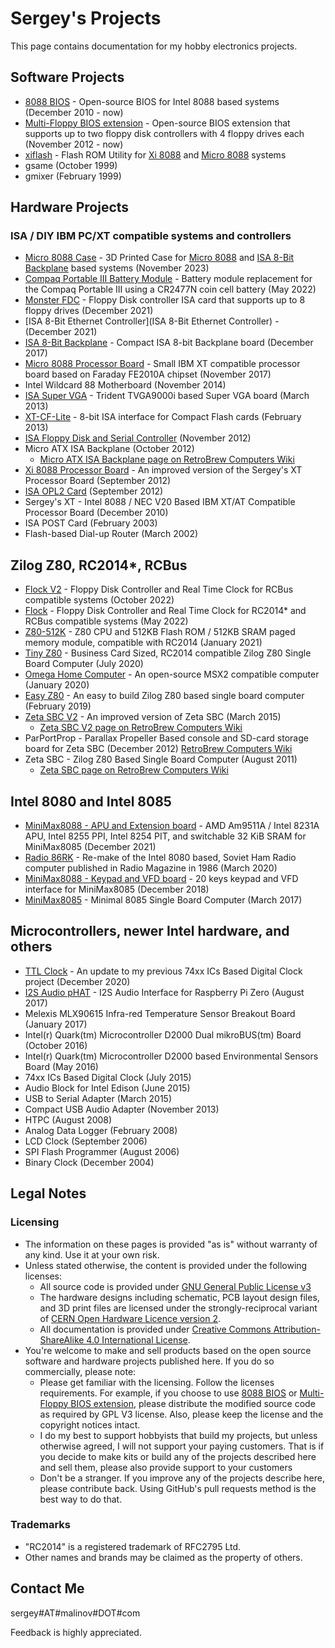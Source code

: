 # Sergey's Projects

This page contains documentation for my hobby electronics projects.

## Software Projects

* [8088 BIOS](https://github.com/skiselev/8088_bios) - Open-source BIOS for Intel 8088 based systems (December 2010 - now)
* [Multi-Floppy BIOS extension](https://github.com/skiselev/floppy_bios) - Open-source BIOS extension that supports up to two floppy disk controllers with 4 floppy drives each (November 2012 - now)
* [xiflash](https://github.com/skiselev/xiflash) - Flash ROM Utility for [Xi 8088](https://github.com/skiselev/xi_8088) and [Micro 8088](https://github.com/skiselev/micro_8088) systems
* gsame (October 1999)
* gmixer (February 1999)

## Hardware Projects

### ISA / DIY IBM PC/XT compatible systems and controllers

* [Micro 8088 Case](https://github.com/skiselev/micro_8088_case) - 3D Printed Case for [Micro 8088](https://github.com/skiselev/micro_8088) and [ISA 8-Bit Backplane](https://github.com/skiselev/isa8_backplane) based systems (November 2023)
* [Compaq Portable III Battery Module](https://github.com/skiselev/compaq-portable-iii-battery) - Battery module replacement for the Compaq Portable III using a CR2477N coin cell battery (May 2022)
* [Monster FDC](https://github.com/skiselev/monster-fdc) - Floppy Disk controller ISA card that supports up to 8 floppy drives (December 2021)
* [ISA 8-Bit Ethernet Controller](ISA 8-Bit Ethernet Controller) - (December 2021)
* [ISA 8-Bit Backplane](https://github.com/skiselev/isa8_backplane) - Compact ISA 8-bit Backplane board (December 2017)
* [Micro 8088 Processor Board](https://github.com/skiselev/micro_8088) - Small IBM XT compatible processor board based on Faraday FE2010A chipset (November 2017)
* Intel Wildcard 88 Motherboard (November 2014)
* [ISA Super VGA](https://github.com/skiselev/isa-super-vga) - Trident TVGA9000i based Super VGA board (March 2013)
* [XT-CF-Lite](https://github.com/skiselev/xt-cf-lite-v4) - 8-bit ISA interface for Compact Flash cards (February 2013)
* [ISA Floppy Disk and Serial Controller](https://github.com/skiselev/isa-fdc) (November 2012)
* Micro ATX ISA Backplane (October 2012)
  * [Micro ATX ISA Backplane page on RetroBrew Computers Wiki](https://www.retrobrewcomputers.org/doku.php?id=boards:isa:isa-backplane:start)
* [Xi 8088 Processor Board](https://github.com/skiselev/xi_8088) - An improved version of the Sergey's XT Processor Board (September 2012)
* [ISA OPL2 Card](https://github.com/skiselev/isa-opl2) (September 2012)
* Sergey's XT - Intel 8088 / NEC V20 Based IBM XT/AT Compatible Processor Board (December 2010)
* ISA POST Card (February 2003)
* Flash-based Dial-up Router (March 2002)

## Zilog Z80, RC2014*, RCBus

* [Flock V2](https://github.com/skiselev/flock-v2) - Floppy Disk Controller and Real Time Clock for RCBus compatible systems (October 2022)
* [Flock](https://github.com/skiselev/flock) - Floppy Disk Controller and Real Time Clock for RC2014* and RCBus compatible systems (May 2022)
* [Z80-512K](https://github.com/skiselev/Z80-512K) - Z80 CPU and 512KB Flash ROM / 512KB SRAM paged memory module, compatible with RC2014 (January 2021)
* [Tiny Z80](https://github.com/skiselev/tiny_z80) - Business Card Sized, RC2014 compatible Zilog Z80 Single Board Computer (July 2020)
* [Omega Home Computer](https://github.com/skiselev/omega) - An open-source MSX2 compatible computer (January 2020)
* [Easy Z80](https://github.com/skiselev/easy_z80) - An easy to build Zilog Z80 based single board computer (February 2019)
* [Zeta SBC V2](https://github.com/skiselev/zeta_sbc) - An improved version of Zeta SBC (March 2015)
  * [Zeta SBC V2 page on RetroBrew Computers Wiki](https://www.retrobrewcomputers.org/doku.php?id=boards:sbc:zetav2:start)
* ParPortProp - Parallax Propeller Based console and SD-card storage board for Zeta SBC (December 2012) [RetroBrew Computers Wiki](https://www.retrobrewcomputers.org/doku.php?id=boards:other:parportprop:start)
* Zeta SBC - Zilog Z80 Based Single Board Computer (August 2011)
  * [Zeta SBC page on RetroBrew Computers Wiki](https://www.retrobrewcomputers.org/doku.php?id=boards:sbc:zeta:start)

## Intel 8080 and Intel 8085

* [MiniMax8088 - APU and Extension board](https://github.com/skiselev/minimax8085-apu-ext) - AMD Am9511A / Intel 8231A APU, Intel 8255 PPI, Intel 8254 PIT, and switchable 32 KiB SRAM for MiniMax8085 (December 2021)
* [Radio 86RK](https://github.com/skiselev/radio-86rk) - Re-make of the Intel 8080 based, Soviet Ham Radio computer published in Radio Magazine in 1986 (March 2020)
* [MiniMax8088 - Keypad and VFD board](https://github.com/skiselev/minimax8085-keypad-vfd) - 20 keys keypad and VFD interface for MiniMax8085 (December 2018)
* [MiniMax8085](https://github.com/skiselev/minimax8085) - Minimal 8085 Single Board Computer (March 2017)

## Microcontrollers, newer Intel hardware, and others

* [TTL Clock](https://github.com/skiselev/ttl-clock) - An update to my previous 74xx ICs Based Digital Clock project (December 2020)
* [I2S Audio pHAT](https://github.com/skiselev/i2s_audio_phat) - I2S Audio Interface for Raspberry Pi Zero (August 2017)
* Melexis MLX90615 Infra-red Temperature Sensor Breakout Board (January 2017)
* Intel(r) Quark(tm) Microcontroller D2000 Dual mikroBUS(tm) Board (October 2016)
* Intel(r) Quark(tm) Microcontroller D2000 based Environmental Sensors Board (May 2016)
* 74xx ICs Based Digital Clock (July 2015)
* Audio Block for Intel Edison (June 2015)
* USB to Serial Adapter (March 2015)
* Compact USB Audio Adapter (November 2013)
* HTPC (August 2008)
* Analog Data Logger (February 2008)
* LCD Clock (September 2006)
* SPI Flash Programmer (August 2006)
* Binary Clock (December 2004)

## Legal Notes

### Licensing

* The information on these pages is provided "as is" without warranty of any kind. Use it at your own risk.
* Unless stated otherwise, the content is provided under the following licenses:
  * All source code is provided under [GNU General Public License v3](license-gpl-3.0.txt)
  * The hardware designs including schematic, PCB layout design files, and 3D print files are licensed under the strongly-reciprocal variant of [CERN Open Hardware Licence version 2](license-cern_ohl_s_v2.txt).
  * All documentation is provided under [Creative Commons Attribution-ShareAlike 4.0 International License](license-cc-by-sa-4.0.txt).
* You're welcome to make and sell products based on the open source software and hardware projects published here. If you do so commercially, please note:
  * Please get familiar with the licensing. Follow the licenses requirements. For example, if you choose to use [8088 BIOS](https://github.com/skiselev/8088_bios) or [Multi-Floppy BIOS extension](https://github.com/skiselev/floppy_bios), please distribute the modified source code as required by GPL V3 license. Also, please keep the license and the copyright notices intact.
  * I do my best to support hobbyists that build my projects, but unless otherwise agreed, I will not support your paying customers. That is if you decide to make kits or build any of the projects described here and sell them, please also provide support to your customers
  * Don't be a stranger. If you improve any of the projects describe here, please contribute back. Using GitHub's pull requests method is the best way to do that.

### Trademarks
* "RC2014" is a registered trademark of RFC2795 Ltd.
* Other names and brands may be claimed as the property of others.

## Contact Me

sergey#AT#malinov#DOT#com

Feedback is highly appreciated.

